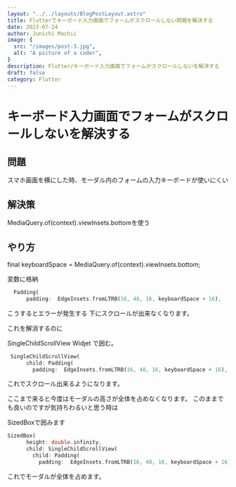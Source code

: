 ```yaml
---
layout: "../../layouts/BlogPostLayout.astro"
title: Flutterでキーボード入力画面でフォームがスクロールしない問題を解決する
date: 2023-07-24
author: Junichi Machii
image: {
  src: "/images/post-3.jpg",
  alt: "A picture of a coder",
}
description: Flutter/キーボード入力画面でフォームがスクロールしないを解決する
draft: false
category: Flutter
---
```


# キーボード入力画面でフォームがスクロールしないを解決する

## 問題
 
 スマホ画面を横にした時、モーダル内のフォームの入力キーボードが使いにくい

## 解決策

MediaQuery.of(context).viewInsets.bottomを使う

## やり方

  final keyboardSpace = MediaQuery.of(context).viewInsets.bottom;

  変数に格納
```Dart
  Padding(
      padding:  EdgeInsets.fromLTRB(16, 48, 16, keyboardSpace + 16),
```

こうするとエラーが発生する
下にスクロールが出来なくなります。

これを解消するのに

SingleChildScrollView Widjet で囲む。

```Dart
 SingleChildScrollView(
      child: Padding(
        padding:  EdgeInsets.fromLTRB(16, 48, 16, keyboardSpace + 16),

```

これでスクロール出来るようになります。

ここまで来ると今度はモーダルの高さが全体を占めなくなります。
このままでも良いのですが気持ちわるいと思う時は

SizedBoxで囲みます

```Dart
SizedBox(
      height: double.infinity,
      child: SingleChildScrollView(
        child: Padding(
          padding:  EdgeInsets.fromLTRB(16, 48, 16, keyboardSpace + 16),
```

これでモーダルが全体を占めます。